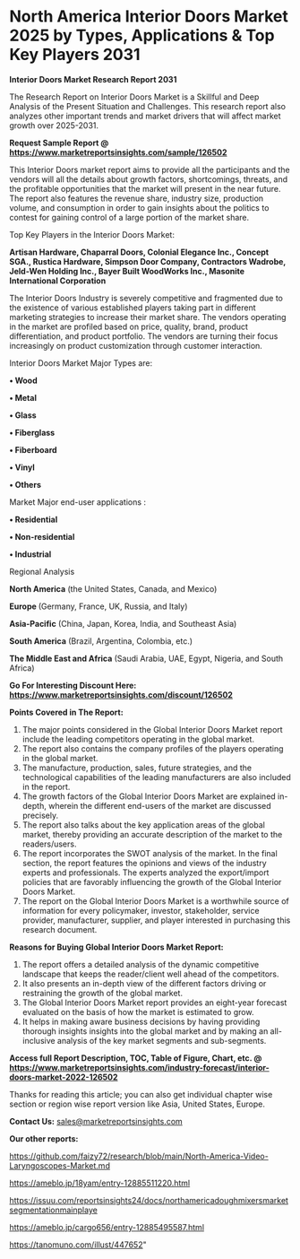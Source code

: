 # North America Interior Doors Market 2025 by Types, Applications & Top Key Players 2031

<strong>Interior Doors Market Research Report 2031</strong>

The Research Report on Interior Doors Market is a Skillful and Deep Analysis of the Present Situation and Challenges. This research report also analyzes other important trends and market drivers that will affect market growth over 2025-2031.

<strong>Request Sample Report @ <a href=https://www.marketreportsinsights.com/sample/126502>https://www.marketreportsinsights.com/sample/126502</a></strong>

This Interior Doors market report aims to provide all the participants and the vendors will all the details about growth factors, shortcomings, threats, and the profitable opportunities that the market will present in the near future. The report also features the revenue share, industry size, production volume, and consumption in order to gain insights about the politics to contest for gaining control of a large portion of the market share.

Top Key Players in the Interior Doors Market:

<strong>Artisan Hardware, Chaparral Doors, Colonial Elegance Inc., Concept SGA., Rustica Hardware, Simpson Door Company, Contractors Wadrobe, Jeld-Wen Holding Inc., Bayer Built WoodWorks Inc., Masonite International Corporation</strong>

The Interior Doors Industry is severely competitive and fragmented due to the existence of various established players taking part in different marketing strategies to increase their market share. The vendors operating in the market are profiled based on price, quality, brand, product differentiation, and product portfolio. The vendors are turning their focus increasingly on product customization through customer interaction.

Interior Doors Market Major Types are:

<strong>• Wood

• Metal

• Glass

• Fiberglass

• Fiberboard

• Vinyl

• Others</strong>

Market Major end-user applications :

<strong>• Residential

• Non-residential

• Industrial</strong>

Regional Analysis

</u><strong><b>North America</b></strong> (the United States, Canada, and Mexico)

<strong><b>Europe </b></strong>(Germany, France, UK, Russia, and Italy)

<strong><b>Asia-Pacific</b></strong> (China, Japan, Korea, India, and Southeast Asia)

<strong><b>South America</b></strong> (Brazil, Argentina, Colombia, etc.)

<strong><b>The Middle East and Africa</b></strong> (Saudi Arabia, UAE, Egypt, Nigeria, and South Africa)

<strong>Go For Interesting Discount Here: <a href=https://www.marketreportsinsights.com/discount/126502>https://www.marketreportsinsights.com/discount/126502</a></strong>

<strong>Points Covered in The Report:</strong>
<ol>
  <li>The major points considered in the Global Interior Doors Market report include the leading competitors operating in the global market.</li>
  <li>The report also contains the company profiles of the players operating in the global market.</li>
  <li>The manufacture, production, sales, future strategies, and the technological capabilities of the leading manufacturers are also included in the report.</li>
  <li>The growth factors of the Global Interior Doors Market are explained in-depth, wherein the different end-users of the market are discussed precisely.</li>
  <li>The report also talks about the key application areas of the global market, thereby providing an accurate description of the market to the readers/users.</li>
  <li>The report incorporates the SWOT analysis of the market. In the final section, the report features the opinions and views of the industry experts and professionals. The experts analyzed the export/import policies that are favorably influencing the growth of the Global Interior Doors Market.</li>
  <li>The report on the Global Interior Doors Market is a worthwhile source of information for every policymaker, investor, stakeholder, service provider, manufacturer, supplier, and player interested in purchasing this research document.</li>
</ol>
<strong>Reasons for Buying Global Interior Doors Market Report:</strong>

<ol>
  <li>The report offers a detailed analysis of the dynamic competitive landscape that keeps the reader/client well ahead of the competitors.</li>
  <li>It also presents an in-depth view of the different factors driving or restraining the growth of the global market.</li>
  <li>The Global Interior Doors Market report provides an eight-year forecast evaluated on the basis of how the market is estimated to grow.</li>
  <li>It helps in making aware business decisions by having providing thorough insights insights into the global market and by making an all-inclusive analysis of the key market segments and sub-segments.</li>
</ol>
<strong>Access full Report Description, TOC, Table of Figure, Chart, etc. @ <a href=https://www.marketreportsinsights.com/industry-forecast/interior-doors-market-2022-126502>https://www.marketreportsinsights.com/industry-forecast/interior-doors-market-2022-126502</a></strong>


Thanks for reading this article; you can also get individual chapter wise section or region wise report version like Asia, United States, Europe.

<strong>Contact Us:</strong>
sales@marketreportsinsights.com

<strong>Our other reports:</strong>

<a href=https://github.com/faizy72/research/blob/main/North-America-Video-Laryngoscopes-Market.md>https://github.com/faizy72/research/blob/main/North-America-Video-Laryngoscopes-Market.md</a>

<a href=https://ameblo.jp/18yam/entry-12885511220.html>https://ameblo.jp/18yam/entry-12885511220.html</a>

<a href=https://issuu.com/reportsinsights24/docs/northamericadoughmixersmarketsegmentationmainplaye>https://issuu.com/reportsinsights24/docs/northamericadoughmixersmarketsegmentationmainplaye</a>

<a href=https://ameblo.jp/cargo656/entry-12885495587.html>https://ameblo.jp/cargo656/entry-12885495587.html</a>

<a href=https://tanomuno.com/illust/447652>https://tanomuno.com/illust/447652</a>"
